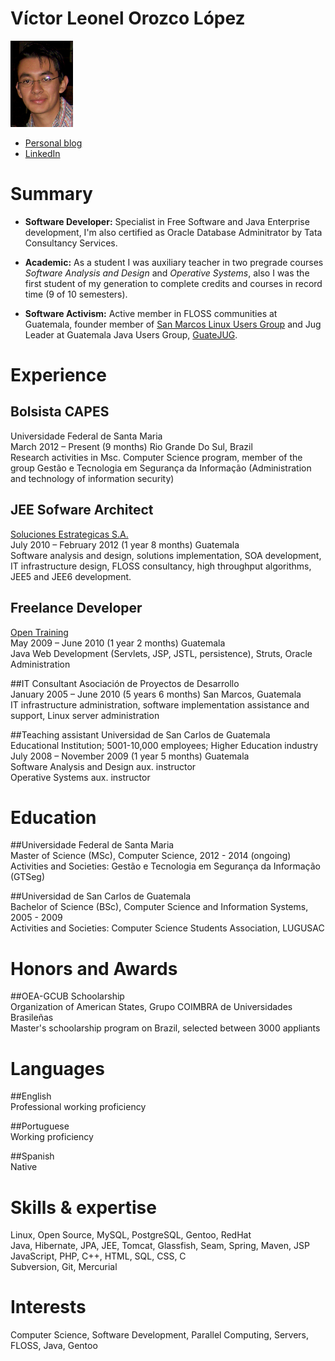 <link href="http://kevinburke.bitbucket.org/markdowncss/markdown.css" rel="stylesheet"></link>
<meta http-equiv="Content-Type" content="text/html; charset=utf-8">

Víctor Leonel Orozco López
==========================
![Photo](cvsmall.jpg)

- [Personal blog](http://tuxtor.shekalug.org/) 
- [LinkedIn](http://br.linkedin.com/in/victororozco) 

Summary
=======
- **Software Developer:** Specialist in Free Software and Java Enterprise development, I'm also certified as Oracle Database Adminitrator by Tata Consultancy Services.

- **Academic:** As a student I was auxiliary teacher in two pregrade courses *Software Analysis and Design* and *Operative Systems*, also I was the first student of my generation to complete credits and courses in record time (9 of 10 semesters).

- **Software Activism:** Active member in FLOSS communities at Guatemala, founder member of [San Marcos Linux Users Group](http://www.shekalug.org) and Jug Leader at Guatemala Java Users Group, [GuateJUG](http://www.guate-jug.net).


Experience
=========
## Bolsista CAPES
Universidade Federal de Santa Maria  
March 2012 – Present (9 months) Rio Grande Do Sul, Brazil  
Research activities in Msc. Computer Science program, member of the group Gestão e Tecnologia em Segurança da Informação  (Administration and technology of information security)

## JEE Sofware Architect
[Soluciones Estrategicas S.A.](http://www.estrategicas.com/)  
July 2010 – February 2012 (1 year 8 months) Guatemala  
Software analysis and design, solutions implementation, SOA development, IT infrastructure design, FLOSS consultancy, high throughput algorithms, JEE5 and JEE6 development. 

## Freelance Developer
[Open Training](http://www.open-training.com/)  
May 2009 – June 2010 (1 year 2 months) Guatemala  
Java Web Development (Servlets, JSP, JSTL, persistence), Struts, Oracle Administration 

##IT Consultant
Asociación de Proyectos de Desarrollo  
January 2005 – June 2010 (5 years 6 months) San Marcos, Guatemala  
IT infrastructure administration, software implementation assistance and support, Linux server administration 

##Teaching assistant 
Universidad de San Carlos de Guatemala  
Educational Institution; 5001-10,000 employees; Higher Education industry  
July 2008 – November 2009 (1 year 5 months) Guatemala  
Software Analysis and Design aux. instructor  
Operative Systems aux. instructor

Education
=========
##Universidade Federal de Santa Maria  
Master of Science (MSc), Computer Science, 2012 - 2014 (ongoing)  
Activities and Societies: Gestão e Tecnologia em Segurança da Informação (GTSeg)  

##Universidad de San Carlos de Guatemala  
Bachelor of Science (BSc), Computer Science and Information Systems, 2005 - 2009  
Activities and Societies: Computer Science Students Association, LUGUSAC  

Honors and Awards
=================
##OEA-GCUB Schoolarship  
Organization of American States, Grupo COIMBRA de Universidades Brasileñas  
Master's schoolarship program on Brazil, selected between 3000 appliants  

Languages
=========
##English  
Professional working proficiency  

##Portuguese  
Working proficiency  

##Spanish  
Native 

Skills & expertise
==================
Linux, Open Source, MySQL, PostgreSQL, Gentoo, RedHat  
Java, Hibernate, JPA, JEE, Tomcat, Glassfish, Seam, Spring, Maven, JSP  
JavaScript, PHP, C++, HTML, SQL, CSS, C  
Subversion, Git, Mercurial 

Interests
=========
Computer Science, Software Development, Parallel Computing, Servers, FLOSS, Java, Gentoo
